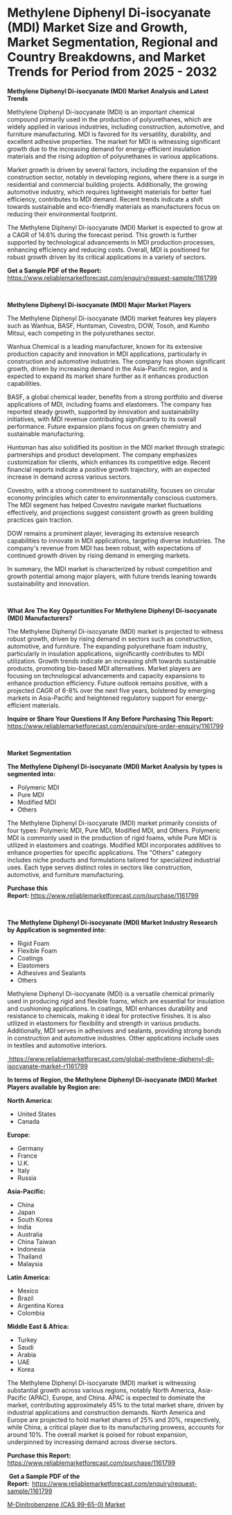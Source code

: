 <p><h1>Methylene Diphenyl Di-isocyanate (MDI) Market Size and Growth, Market Segmentation, Regional and Country Breakdowns, and Market Trends for Period from 2025 -  2032</h1></p><p><strong>Methylene Diphenyl Di-isocyanate (MDI) Market Analysis and Latest Trends</strong></p>
<p><p>Methylene Diphenyl Di-isocyanate (MDI) is an important chemical compound primarily used in the production of polyurethanes, which are widely applied in various industries, including construction, automotive, and furniture manufacturing. MDI is favored for its versatility, durability, and excellent adhesive properties. The market for MDI is witnessing significant growth due to the increasing demand for energy-efficient insulation materials and the rising adoption of polyurethanes in various applications.</p><p>Market growth is driven by several factors, including the expansion of the construction sector, notably in developing regions, where there is a surge in residential and commercial building projects. Additionally, the growing automotive industry, which requires lightweight materials for better fuel efficiency, contributes to MDI demand. Recent trends indicate a shift towards sustainable and eco-friendly materials as manufacturers focus on reducing their environmental footprint.</p><p>The Methylene Diphenyl Di-isocyanate (MDI) Market is expected to grow at a CAGR of 14.6% during the forecast period. This growth is further supported by technological advancements in MDI production processes, enhancing efficiency and reducing costs. Overall, MDI is positioned for robust growth driven by its critical applications in a variety of sectors.</p></p>
<p><strong>Get a Sample PDF of the Report:&nbsp;</strong> <a href="https://www.reliablemarketforecast.com/enquiry/request-sample/1161799?utm_campaign=3174&utm_medium=2&utm_source=Github&utm_content=ia&utm_term=02042025&utm_id=methylene-diphenyl-di-isocyanate-mdi">https://www.reliablemarketforecast.com/enquiry/request-sample/1161799</a></p>
<p>&nbsp;</p>
<p><strong>Methylene Diphenyl Di-isocyanate (MDI) Major Market Players</strong></p>
<p><p>The Methylene Diphenyl Di-isocyanate (MDI) market features key players such as Wanhua, BASF, Huntsman, Covestro, DOW, Tosoh, and Kumho Mitsui, each competing in the polyurethanes sector. </p><p>Wanhua Chemical is a leading manufacturer, known for its extensive production capacity and innovation in MDI applications, particularly in construction and automotive industries. The company has shown significant growth, driven by increasing demand in the Asia-Pacific region, and is expected to expand its market share further as it enhances production capabilities.</p><p>BASF, a global chemical leader, benefits from a strong portfolio and diverse applications of MDI, including foams and elastomers. The company has reported steady growth, supported by innovation and sustainability initiatives, with MDI revenue contributing significantly to its overall performance. Future expansion plans focus on green chemistry and sustainable manufacturing.</p><p>Huntsman has also solidified its position in the MDI market through strategic partnerships and product development. The company emphasizes customization for clients, which enhances its competitive edge. Recent financial reports indicate a positive growth trajectory, with an expected increase in demand across various sectors.</p><p>Covestro, with a strong commitment to sustainability, focuses on circular economy principles which cater to environmentally conscious customers. The MDI segment has helped Covestro navigate market fluctuations effectively, and projections suggest consistent growth as green building practices gain traction.</p><p>DOW remains a prominent player, leveraging its extensive research capabilities to innovate in MDI applications, targeting diverse industries. The company's revenue from MDI has been robust, with expectations of continued growth driven by rising demand in emerging markets.</p><p>In summary, the MDI market is characterized by robust competition and growth potential among major players, with future trends leaning towards sustainability and innovation.</p></p>
<p>&nbsp;</p>
<p><strong>What Are The Key Opportunities For Methylene Diphenyl Di-isocyanate (MDI) Manufacturers?</strong></p>
<p><p>The Methylene Diphenyl Di-isocyanate (MDI) market is projected to witness robust growth, driven by rising demand in sectors such as construction, automotive, and furniture. The expanding polyurethane foam industry, particularly in insulation applications, significantly contributes to MDI utilization. Growth trends indicate an increasing shift towards sustainable products, promoting bio-based MDI alternatives. Market players are focusing on technological advancements and capacity expansions to enhance production efficiency. Future outlook remains positive, with a projected CAGR of 6-8% over the next five years, bolstered by emerging markets in Asia-Pacific and heightened regulatory support for energy-efficient materials.</p></p>
<p><strong>Inquire or Share Your Questions If Any Before Purchasing This Report:</strong> <a href="https://www.reliablemarketforecast.com/enquiry/pre-order-enquiry/1161799?utm_campaign=3174&utm_medium=2&utm_source=Github&utm_content=ia&utm_term=02042025&utm_id=methylene-diphenyl-di-isocyanate-mdi">https://www.reliablemarketforecast.com/enquiry/pre-order-enquiry/1161799</a></p>
<p>&nbsp;</p>
<p><strong>Market Segmentation</strong></p>
<p><strong>The Methylene Diphenyl Di-isocyanate (MDI) Market Analysis by types is segmented into:</strong></p>
<p><ul><li>Polymeric MDI</li><li>Pure MDI</li><li>Modified MDI</li><li>Others</li></ul></p>
<p><p>The Methylene Diphenyl Di-isocyanate (MDI) market primarily consists of four types: Polymeric MDI, Pure MDI, Modified MDI, and Others. Polymeric MDI is commonly used in the production of rigid foams, while Pure MDI is utilized in elastomers and coatings. Modified MDI incorporates additives to enhance properties for specific applications. The "Others" category includes niche products and formulations tailored for specialized industrial uses. Each type serves distinct roles in sectors like construction, automotive, and furniture manufacturing.</p></p>
<p><strong>Purchase this Report:&nbsp;</strong><a href="https://www.reliablemarketforecast.com/purchase/1161799?utm_campaign=3174&utm_medium=2&utm_source=Github&utm_content=ia&utm_term=02042025&utm_id=methylene-diphenyl-di-isocyanate-mdi">https://www.reliablemarketforecast.com/purchase/1161799</a></p>
<p>&nbsp;</p>
<p><strong>The Methylene Diphenyl Di-isocyanate (MDI) Market Industry Research by Application is segmented into:</strong></p>
<p><ul><li>Rigid Foam</li><li>Flexible Foam</li><li>Coatings</li><li>Elastomers</li><li>Adhesives and Sealants</li><li>Others</li></ul></p>
<p><p>Methylene Diphenyl Di-isocyanate (MDI) is a versatile chemical primarily used in producing rigid and flexible foams, which are essential for insulation and cushioning applications. In coatings, MDI enhances durability and resistance to chemicals, making it ideal for protective finishes. It is also utilized in elastomers for flexibility and strength in various products. Additionally, MDI serves in adhesives and sealants, providing strong bonds in construction and automotive industries. Other applications include uses in textiles and automotive interiors.</p></p>
<p><a href="https://www.reliablemarketforecast.com/global-methylene-diphenyl-di-isocyanate-market-r1161799?utm_campaign=3174&utm_medium=2&utm_source=Github&utm_content=ia&utm_term=02042025&utm_id=methylene-diphenyl-di-isocyanate-mdi">&nbsp;https://www.reliablemarketforecast.com/global-methylene-diphenyl-di-isocyanate-market-r1161799</a></p>
<p><strong>In terms of Region, the Methylene Diphenyl Di-isocyanate (MDI) Market Players available by Region are:</strong></p>
<p>
    <p> <strong> North America: </strong>
        <ul>
            <li>United States</li>
            <li>Canada</li>
        </ul>
        </p> 
    <p> <strong> Europe: </strong>
        <ul>
            <li>Germany</li>
            <li>France</li>
            <li>U.K.</li>
            <li>Italy</li>
            <li>Russia</li>
        </ul>
        </p> 
    <p> <strong> Asia-Pacific: </strong>
        <ul>
            <li>China</li>
            <li>Japan</li>
            <li>South Korea</li>
            <li>India</li>
            <li>Australia</li>
            <li>China Taiwan</li>
            <li>Indonesia</li>
            <li>Thailand</li>
            <li>Malaysia</li>
        </ul>
        </p> 
    <p> <strong> Latin America: </strong>
        <ul>
            <li>Mexico</li>
            <li>Brazil</li>
            <li>Argentina Korea</li>
            <li>Colombia</li>
        </ul>
        </p> 
    <p> <strong> Middle East & Africa: </strong>
        <ul>
            <li>Turkey</li>
            <li>Saudi</li>
            <li>Arabia</li>
            <li>UAE</li>
            <li>Korea</li>
        </ul>
    </p>
    </p>
<p><p>The Methylene Diphenyl Di-isocyanate (MDI) market is witnessing substantial growth across various regions, notably North America, Asia-Pacific (APAC), Europe, and China. APAC is expected to dominate the market, contributing approximately 45% to the total market share, driven by industrial applications and construction demands. North America and Europe are projected to hold market shares of 25% and 20%, respectively, while China, a critical player due to its manufacturing prowess, accounts for around 10%. The overall market is poised for robust expansion, underpinned by increasing demand across diverse sectors.</p></p>
<p><strong>Purchase this Report: </strong><a href="https://www.reliablemarketforecast.com/purchase/1161799?utm_campaign=3174&utm_medium=2&utm_source=Github&utm_content=ia&utm_term=02042025&utm_id=methylene-diphenyl-di-isocyanate-mdi">https://www.reliablemarketforecast.com/purchase/1161799</a></p>
<p>&nbsp;<strong>Get a Sample PDF of the Report:&nbsp;&nbsp;</strong><a href="https://www.reliablemarketforecast.com/enquiry/request-sample/1161799?utm_campaign=3174&utm_medium=2&utm_source=Github&utm_content=ia&utm_term=02042025&utm_id=methylene-diphenyl-di-isocyanate-mdi">https://www.reliablemarketforecast.com/enquiry/request-sample/1161799</a></p>
<p><strong></strong></p>
<p><p><a href="https://github.com/shadnfamoza/Market-Research-Report-List-1/blob/main/m-dinitrobenzene-cas-99-65-0-market.md?utm_campaign=3174&utm_medium=2&utm_source=Github&utm_content=ia&utm_term=02042025&utm_id=methylene-diphenyl-di-isocyanate-mdi">M-Dinitrobenzene (CAS 99-65-0) Market</a></p></p>